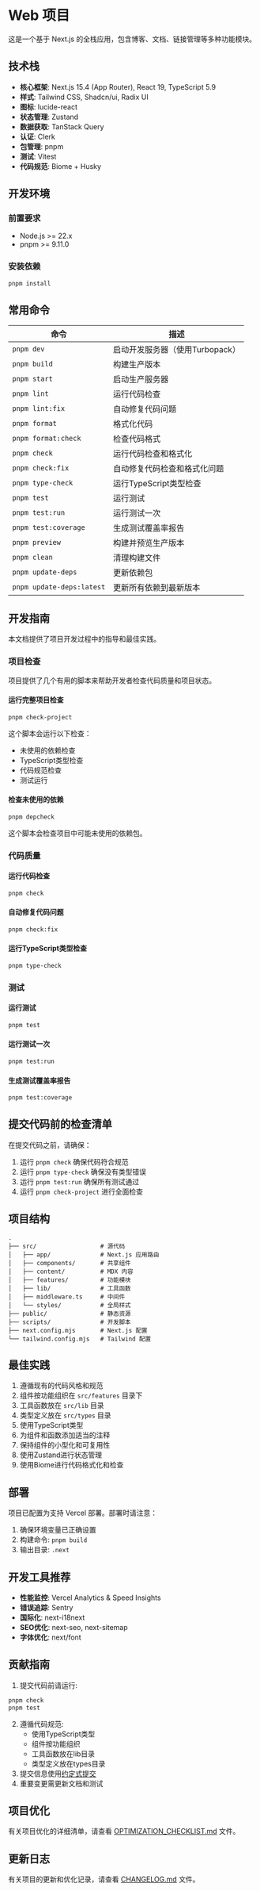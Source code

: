 # Web 项目

这是一个基于 Next.js 的全栈应用，包含博客、文档、链接管理等多种功能模块。

## 技术栈

- **核心框架**: Next.js 15.4 (App Router), React 19, TypeScript 5.9
- **样式**: Tailwind CSS, Shadcn/ui, Radix UI
- **图标**: lucide-react
- **状态管理**: Zustand
- **数据获取**: TanStack Query
- **认证**: Clerk
- **包管理**: pnpm
- **测试**: Vitest
- **代码规范**: Biome + Husky

## 开发环境

### 前置要求

- Node.js >= 22.x
- pnpm >= 9.11.0

### 安装依赖

```bash
pnpm install
```

## 常用命令

| 命令                      | 描述                            |
| ------------------------- | ------------------------------- |
| `pnpm dev`                | 启动开发服务器（使用Turbopack） |
| `pnpm build`              | 构建生产版本                    |
| `pnpm start`              | 启动生产服务器                  |
| `pnpm lint`               | 运行代码检查                    |
| `pnpm lint:fix`           | 自动修复代码问题                |
| `pnpm format`             | 格式化代码                      |
| `pnpm format:check`       | 检查代码格式                    |
| `pnpm check`              | 运行代码检查和格式化            |
| `pnpm check:fix`          | 自动修复代码检查和格式化问题    |
| `pnpm type-check`         | 运行TypeScript类型检查          |
| `pnpm test`               | 运行测试                        |
| `pnpm test:run`           | 运行测试一次                    |
| `pnpm test:coverage`      | 生成测试覆盖率报告              |
| `pnpm preview`            | 构建并预览生产版本              |
| `pnpm clean`              | 清理构建文件                    |
| `pnpm update-deps`        | 更新依赖包                      |
| `pnpm update-deps:latest` | 更新所有依赖到最新版本          |

## 开发指南

本文档提供了项目开发过程中的指导和最佳实践。

### 项目检查

项目提供了几个有用的脚本来帮助开发者检查代码质量和项目状态。

#### 运行完整项目检查

```bash
pnpm check-project
```

这个脚本会运行以下检查：
- 未使用的依赖检查
- TypeScript类型检查
- 代码规范检查
- 测试运行

#### 检查未使用的依赖

```bash
pnpm depcheck
```

这个脚本会检查项目中可能未使用的依赖包。

### 代码质量

#### 运行代码检查

```bash
pnpm check
```

#### 自动修复代码问题

```bash
pnpm check:fix
```

#### 运行TypeScript类型检查

```bash
pnpm type-check
```

### 测试

#### 运行测试

```bash
pnpm test
```

#### 运行测试一次

```bash
pnpm test:run
```

#### 生成测试覆盖率报告

```bash
pnpm test:coverage
```

## 提交代码前的检查清单

在提交代码之前，请确保：

1. 运行 `pnpm check` 确保代码符合规范
2. 运行 `pnpm type-check` 确保没有类型错误
3. 运行 `pnpm test:run` 确保所有测试通过
4. 运行 `pnpm check-project` 进行全面检查

## 项目结构

```
.
├── src/                  # 源代码
│   ├── app/              # Next.js 应用路由
│   ├── components/       # 共享组件
│   ├── content/          # MDX 内容
│   ├── features/         # 功能模块
│   ├── lib/              # 工具函数
│   ├── middleware.ts     # 中间件
│   └── styles/           # 全局样式
├── public/               # 静态资源
├── scripts/              # 开发脚本
├── next.config.mjs       # Next.js 配置
└── tailwind.config.mjs   # Tailwind 配置
```

## 最佳实践

1. 遵循现有的代码风格和规范
2. 组件按功能组织在 `src/features` 目录下
3. 工具函数放在 `src/lib` 目录
4. 类型定义放在 `src/types` 目录
5. 使用TypeScript类型
6. 为组件和函数添加适当的注释
7. 保持组件的小型化和可复用性
8. 使用Zustand进行状态管理
9. 使用Biome进行代码格式化和检查

## 部署

项目已配置为支持 Vercel 部署。部署时请注意：

1. 确保环境变量已正确设置
2. 构建命令: `pnpm build`
3. 输出目录: `.next`

## 开发工具推荐

- **性能监控**: Vercel Analytics & Speed Insights
- **错误追踪**: Sentry
- **国际化**: next-i18next
- **SEO优化**: next-seo, next-sitemap
- **字体优化**: next/font

## 贡献指南

1. 提交代码前请运行:

```bash
pnpm check
pnpm test
```

2. 遵循代码规范:
   - 使用TypeScript类型
   - 组件按功能组织
   - 工具函数放在lib目录
   - 类型定义放在types目录
3. 提交信息使用[约定式提交](https://www.conventionalcommits.org/)
4. 重要变更需更新文档和测试

## 项目优化

有关项目优化的详细清单，请查看 [OPTIMIZATION_CHECKLIST.md](OPTIMIZATION_CHECKLIST.md) 文件。

## 更新日志

有关项目的更新和优化记录，请查看 [CHANGELOG.md](CHANGELOG.md) 文件。